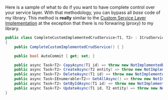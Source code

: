 Here is a sample of what to do if you want to have complete control over your service layer. With that methodology, you can bypass all *base* code of my library. This method is **really** similar to the [Custom Service Layer Implementation](./CustomServiceLayerImplementation.md) at the exception that there is no forwaring (proxy) to my library.

```csharp
public class CompleteCustomImplementedCrudService<T1, T2> : ICrudService<T1, T2> where T2 : class, IEntity<T1>, new()
{
    public CompleteCustomImplementedCrudService() { }

    public bool AutoCommit { get; set; }

    public async Task<T2> CopyAsync(T1 id) => throw new NotImplementedException();
    public async Task<T2> CreateAsync(T2 entity) => throw new NotImplementedException();
    public async Task<T2> DeleteAsync(T1 id) => throw new NotImplementedException();
    public async Task<IEnumerable<T2>> GetAllAsync() => throw new NotImplementedException();
    public async Task<T2> GetByIdAsync(T1 id) => throw new NotImplementedException();
    public async Task<T2> UpdateAsync(T1 id, T2 entity) => throw new NotImplementedException();
}
```
